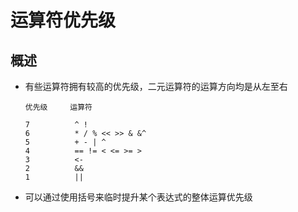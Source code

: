# 运算符优先级

## 概述

+ 有些运算符拥有较高的优先级，二元运算符的运算方向均是从左至右

  ```text
  优先级     运算符

  7          ^ !
  6          * / % << >> & &^
  5          + - | ^
  4          == != < <= >= >
  3          <-
  2          &&
  1          ||
  ```

+ 可以通过使用括号来临时提升某个表达式的整体运算优先级
